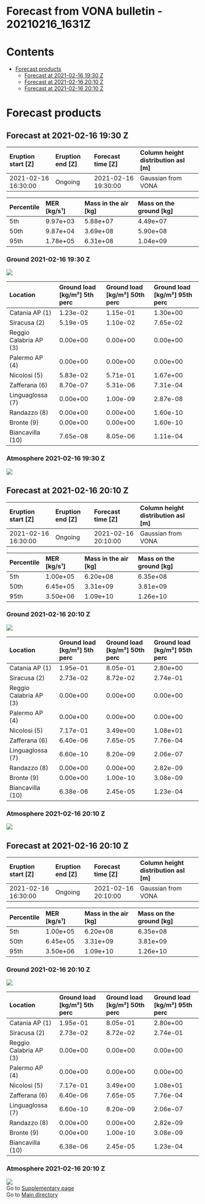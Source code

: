 
Forecast from VONA bulletin - 20210216_1631Z
============================================

Contents
========

* [Forecast products](#forecast-products)
	* [Forecast at 2021-02-16 19:30 Z](#forecast-at-2021-02-16-1930-z)
	* [Forecast at 2021-02-16 20:10 Z](#forecast-at-2021-02-16-2010-z)
	* [Forecast at 2021-02-16 20:10 Z](#forecast-at-2021-02-16-2010-z)

# Forecast products

## Forecast at 2021-02-16 19:30 Z
  

|Eruption start [Z]|Eruption end [Z]|Forecast time [Z]|Column height distribution asl [m]|
| :--- | :--- | :--- | :--- |
|2021-02-16 16:30:00|Ongoing|2021-02-16 19:30:00|Gaussian from VONA|
  
  

|Percentile|MER [kg/s¹]|Mass in the air [kg]|Mass on the ground [kg]|
| :--- | :--- | :--- | :--- |
|5th|9.97e+03|5.88e+07|4.49e+07|
|50th|9.87e+04|3.69e+08|5.90e+08|
|95th|1.78e+05|6.31e+08|1.04e+09|
  

### Ground 2021-02-16 19:30 Z
  
![](./figures/probability_grd_2021_02_16_1930_scenario_1.png)  
  
  
  
  
  
  
  
  
  

|Location|Ground load [kg/m²] 5th perc|Ground load [kg/m²] 50th perc|Ground load [kg/m²] 95th perc|
| :--- | :--- | :--- | :--- |
|Catania AP (1)|1.23e-02|1.15e-01|1.30e+00|
|Siracusa (2)|5.19e-05|1.10e-02|7.65e-02|
|Reggio Calabria AP (3)|0.00e+00|0.00e+00|0.00e+00|
|Palermo AP (4)|0.00e+00|0.00e+00|0.00e+00|
|Nicolosi (5)|5.83e-02|5.71e-01|1.67e+00|
|Zafferana (6)|8.70e-07|5.31e-06|7.31e-04|
|Linguaglossa (7)|0.00e+00|1.00e-09|2.87e-08|
|Randazzo (8)|0.00e+00|0.00e+00|1.60e-10|
|Bronte (9)|0.00e+00|0.00e+00|1.60e-10|
|Biancavilla (10)|7.65e-08|8.05e-06|1.11e-04|
  

### Atmosphere 2021-02-16 19:30 Z
  
![](./figures/probability_air_2021_02_16_1930_scenario_1_conclev_2.png)
## Forecast at 2021-02-16 20:10 Z
  

|Eruption start [Z]|Eruption end [Z]|Forecast time [Z]|Column height distribution asl [m]|
| :--- | :--- | :--- | :--- |
|2021-02-16 16:30:00|Ongoing|2021-02-16 20:10:00|Gaussian from VONA|
  
  

|Percentile|MER [kg/s¹]|Mass in the air [kg]|Mass on the ground [kg]|
| :--- | :--- | :--- | :--- |
|5th|1.00e+05|6.20e+08|6.35e+08|
|50th|6.45e+05|3.31e+09|3.81e+09|
|95th|3.50e+06|1.09e+10|1.26e+10|
  

### Ground 2021-02-16 20:10 Z
  
![](./figures/probability_grd_2021_02_16_2010_scenario_1.png)  
  
  
  
  
  
  
  
  
  

|Location|Ground load [kg/m²] 5th perc|Ground load [kg/m²] 50th perc|Ground load [kg/m²] 95th perc|
| :--- | :--- | :--- | :--- |
|Catania AP (1)|1.95e-01|8.05e-01|2.80e+00|
|Siracusa (2)|2.73e-02|8.72e-02|2.74e-01|
|Reggio Calabria AP (3)|0.00e+00|0.00e+00|0.00e+00|
|Palermo AP (4)|0.00e+00|0.00e+00|0.00e+00|
|Nicolosi (5)|7.17e-01|3.49e+00|1.08e+01|
|Zafferana (6)|6.40e-06|7.65e-05|7.76e-04|
|Linguaglossa (7)|6.60e-10|8.20e-09|2.06e-07|
|Randazzo (8)|0.00e+00|0.00e+00|2.82e-09|
|Bronte (9)|0.00e+00|1.00e-10|3.08e-09|
|Biancavilla (10)|6.38e-06|2.45e-05|1.23e-04|
  

### Atmosphere 2021-02-16 20:10 Z
  
![](./figures/probability_air_2021_02_16_2010_scenario_1_conclev_2.png)
## Forecast at 2021-02-16 20:10 Z
  

|Eruption start [Z]|Eruption end [Z]|Forecast time [Z]|Column height distribution asl [m]|
| :--- | :--- | :--- | :--- |
|2021-02-16 16:30:00|Ongoing|2021-02-16 20:10:00|Gaussian from VONA|
  
  

|Percentile|MER [kg/s¹]|Mass in the air [kg]|Mass on the ground [kg]|
| :--- | :--- | :--- | :--- |
|5th|1.00e+05|6.20e+08|6.35e+08|
|50th|6.45e+05|3.31e+09|3.81e+09|
|95th|3.50e+06|1.09e+10|1.26e+10|
  

### Ground 2021-02-16 20:10 Z
  
![](./figures/probability_grd_2021_02_16_2010_scenario_1.png)  
  
  
  
  
  
  
  
  
  

|Location|Ground load [kg/m²] 5th perc|Ground load [kg/m²] 50th perc|Ground load [kg/m²] 95th perc|
| :--- | :--- | :--- | :--- |
|Catania AP (1)|1.95e-01|8.05e-01|2.80e+00|
|Siracusa (2)|2.73e-02|8.72e-02|2.74e-01|
|Reggio Calabria AP (3)|0.00e+00|0.00e+00|0.00e+00|
|Palermo AP (4)|0.00e+00|0.00e+00|0.00e+00|
|Nicolosi (5)|7.17e-01|3.49e+00|1.08e+01|
|Zafferana (6)|6.40e-06|7.65e-05|7.76e-04|
|Linguaglossa (7)|6.60e-10|8.20e-09|2.06e-07|
|Randazzo (8)|0.00e+00|0.00e+00|2.82e-09|
|Bronte (9)|0.00e+00|1.00e-10|3.08e-09|
|Biancavilla (10)|6.38e-06|2.45e-05|1.23e-04|
  

### Atmosphere 2021-02-16 20:10 Z
  
![](./figures/probability_air_2021_02_16_2010_scenario_1_conclev_2.png)  
Go to [Supplementary page](Supplementary_page.md)  
Go to [Main directory](https://github.com/federicapardini/Real_time_ash_forecast)